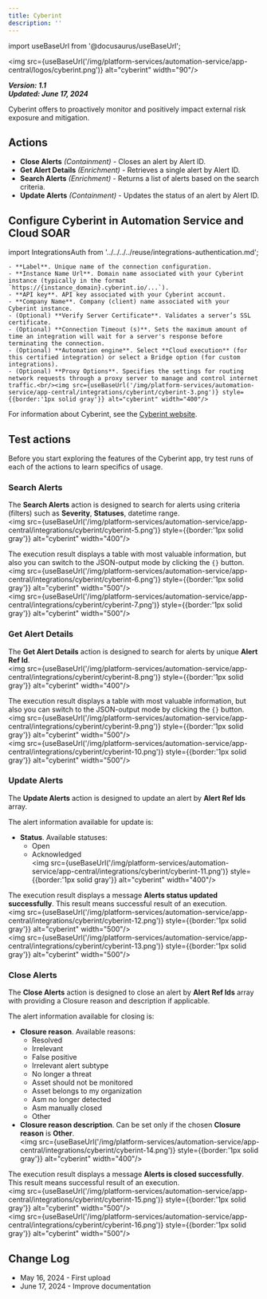 ```yaml
---
title: Cyberint
description: ''
---
```


import useBaseUrl from '@docusaurus/useBaseUrl';

<img src={useBaseUrl('/img/platform-services/automation-service/app-central/logos/cyberint.png')} alt="cyberint" width="90"/>

***Version: 1.1  
Updated: June 17, 2024***

Cyberint offers to proactively monitor and positively impact external risk exposure and mitigation.

## Actions

* **Close Alerts** *(Containment)* - Closes an alert by Alert ID.
* **Get Alert Details** *(Enrichment)* - Retrieves a single alert by Alert ID.
* **Search Alerts** *(Enrichment)* - Returns a list of alerts based on the search criteria.
* **Update Alerts** *(Containment)* - Updates the status of an alert by Alert ID.

## Configure Cyberint in Automation Service and Cloud SOAR

import IntegrationsAuth from '../../../../reuse/integrations-authentication.md';

<IntegrationsAuth/>

    - **Label**. Unique name of the connection configuration.
    - **Instance Name Url**. Domain name associated with your Cyberint instance (typically in the format `https://{instance_domain}.cyberint.io/...`).
    - **API key**. API key associated with your Cyberint account.
    - **Company Name**. Company (client) name associated with your Cyberint instance.
    - (Optional) **Verify Server Certificate**. Validates a server’s SSL certificate.
    - (Optional) **Connection Timeout (s)**. Sets the maximum amount of time an integration will wait for a server's response before terminating the connection.
    - (Optional) **Automation engine**. Select **Cloud execution** (for this certified integration) or select a Bridge option (for custom integrations).
    - (Optional) **Proxy Options**. Specifies the settings for routing network requests through a proxy server to manage and control internet traffic.<br/><img src={useBaseUrl('/img/platform-services/automation-service/app-central/integrations/cyberint/cyberint-3.png')} style={{border:'1px solid gray'}} alt="cyberint" width="400"/>

For information about Cyberint, see the [Cyberint website](https://cyberint.com/).

## Test actions

Before you start exploring the features of the Cyberint app, try test runs of each of the actions to learn specifics of usage.

### Search Alerts
The **Search Alerts** action is designed to search for alerts using criteria (filters) such as **Severity**, **Statuses**, datetime range. <br/><img src={useBaseUrl('/img/platform-services/automation-service/app-central/integrations/cyberint/cyberint-5.png')} style={{border:'1px solid gray'}} alt="cyberint" width="400"/>

The execution result displays a table with most valuable information, but also you can switch to the JSON-output mode by clicking the `{}` button. <br/><img src={useBaseUrl('/img/platform-services/automation-service/app-central/integrations/cyberint/cyberint-6.png')} style={{border:'1px solid gray'}} alt="cyberint" width="500"/> <br/><img src={useBaseUrl('/img/platform-services/automation-service/app-central/integrations/cyberint/cyberint-7.png')} style={{border:'1px solid gray'}} alt="cyberint" width="500"/>

### Get Alert Details
The **Get Alert Details** action is designed to search for alerts by unique **Alert Ref Id**. <br/><img src={useBaseUrl('/img/platform-services/automation-service/app-central/integrations/cyberint/cyberint-8.png')} style={{border:'1px solid gray'}} alt="cyberint" width="400"/>

The execution result displays a table with most valuable information, but also you can switch to the JSON-output mode by clicking the `{}` button. <br/><img src={useBaseUrl('/img/platform-services/automation-service/app-central/integrations/cyberint/cyberint-9.png')} style={{border:'1px solid gray'}} alt="cyberint" width="500"/> <br/><img src={useBaseUrl('/img/platform-services/automation-service/app-central/integrations/cyberint/cyberint-10.png')} style={{border:'1px solid gray'}} alt="cyberint" width="500"/>

### Update Alerts
The **Update Alerts** action is designed to update an alert by **Alert Ref Ids** array.

The alert information available for update is:

- **Status**. Available statuses:
  - Open 
  - Acknowledged <br/><img src={useBaseUrl('/img/platform-services/automation-service/app-central/integrations/cyberint/cyberint-11.png')} style={{border:'1px solid gray'}} alt="cyberint" width="400"/>

The execution result displays a message **Alerts status updated successfully**. This result means successful result of an execution. <br/><img src={useBaseUrl('/img/platform-services/automation-service/app-central/integrations/cyberint/cyberint-12.png')} style={{border:'1px solid gray'}} alt="cyberint" width="500"/> <br/><img src={useBaseUrl('/img/platform-services/automation-service/app-central/integrations/cyberint/cyberint-13.png')} style={{border:'1px solid gray'}} alt="cyberint" width="500"/>

### Close Alerts
The **Close Alerts** action is designed to close an alert by **Alert Ref Ids** array with providing a Closure reason and description if applicable.

The alert information available for closing is:

- **Closure reason**. Available reasons: 
  - Resolved 
  - Irrelevant 
  - False positive 
  - Irrelevant alert subtype 
  - No longer a threat 
  - Asset should not be monitored 
  - Asset belongs to my organization 
  - Asm no longer detected 
  - Asm manually closed 
  - Other
- **Closure reason description**. Can be set only if the chosen **Closure reason** is **Other**. <br/><img src={useBaseUrl('/img/platform-services/automation-service/app-central/integrations/cyberint/cyberint-14.png')} style={{border:'1px solid gray'}} alt="cyberint" width="400"/>

The execution result displays a message **Alerts is closed successfully**. This result means successful result of an execution. <br/><img src={useBaseUrl('/img/platform-services/automation-service/app-central/integrations/cyberint/cyberint-15.png')} style={{border:'1px solid gray'}} alt="cyberint" width="500"/> <br/><img src={useBaseUrl('/img/platform-services/automation-service/app-central/integrations/cyberint/cyberint-16.png')} style={{border:'1px solid gray'}} alt="cyberint" width="500"/>

## Change Log

* May 16, 2024 - First upload
* June 17, 2024 - Improve documentation